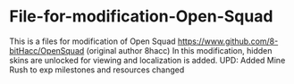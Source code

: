 # File-for-modification-Open-Squad
This is a files for modification of Open Squad https://www.github.com/8-bitHacc/OpenSquad (original author 8hacc) In this modification, hidden skins are unlocked for viewing and localization is added.
UPD: Added Mine Rush to exp milestones and resources changed
